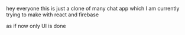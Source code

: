 hey everyone this is just a clone of many chat app which I am currently trying to make with react and firebase 

as if now only UI is done 
